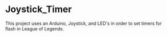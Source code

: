 # Joystick_Timer
This project uses an Arduino, Joystick, and LED's in order to set timers for flash in League of Legends. 
